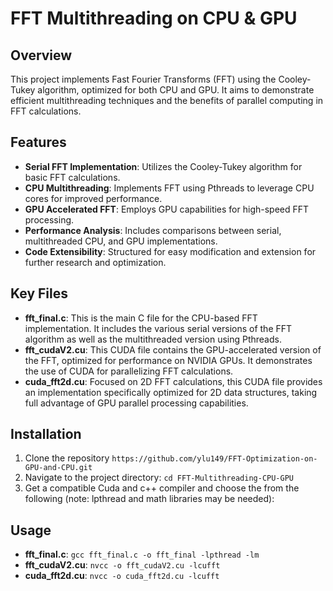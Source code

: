 # FFT Multithreading on CPU & GPU

## Overview
This project implements Fast Fourier Transforms (FFT) using the Cooley-Tukey algorithm, optimized for both CPU and GPU. It aims to demonstrate efficient multithreading techniques and the benefits of parallel computing in FFT calculations.

## Features
- **Serial FFT Implementation**: Utilizes the Cooley-Tukey algorithm for basic FFT calculations.
- **CPU Multithreading**: Implements FFT using Pthreads to leverage CPU cores for improved performance.
- **GPU Accelerated FFT**: Employs GPU capabilities for high-speed FFT processing.
- **Performance Analysis**: Includes comparisons between serial, multithreaded CPU, and GPU implementations.
- **Code Extensibility**: Structured for easy modification and extension for further research and optimization.
  
## Key Files
- **fft_final.c**: This is the main C file for the CPU-based FFT implementation. It includes the various serial versions of the FFT algorithm as well as the multithreaded version using Pthreads.
- **fft_cudaV2.cu**: This CUDA file contains the GPU-accelerated version of the FFT, optimized for performance on NVIDIA GPUs. It demonstrates the use of CUDA for parallelizing FFT calculations.
- **cuda_fft2d.cu**: Focused on 2D FFT calculations, this CUDA file provides an implementation specifically optimized for 2D data structures, taking full advantage of GPU parallel processing capabilities.

## Installation
1. Clone the repository ``https://github.com/ylu149/FFT-Optimization-on-GPU-and-CPU.git``
2. Navigate to the project directory: `cd FFT-Multithreading-CPU-GPU`
3. Get a compatible Cuda and c++ compiler and choose the from the following (note: lpthread and math libraries may be needed):

## Usage
- **fft_final.c**: `gcc fft_final.c -o fft_final -lpthread -lm`
- **fft_cudaV2.cu**: `nvcc -o fft_cudaV2.cu -lcufft`
- **cuda_fft2d.cu**: `nvcc -o cuda_fft2d.cu -lcufft`
